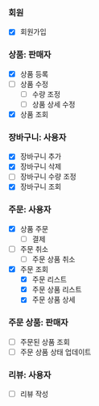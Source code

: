 ### 회원
- [x] 회원가입

### 상품: 판매자
- [x] 상품 등록
- [ ] 상품 수정
  - [ ] 수량 조정
  - [ ] 상품 상세 수정
- [x] 상품 조회

### 장바구니: 사용자
- [x] 장바구니 추가
- [x] 장바구니 삭제
- [ ] 장바구니 수량 조정
- [x] 장바구니 조회

### 주문: 사용자
- [x] 상품 주문
  - [ ] 결제
- [ ] 주문 취소
  - [ ] 주문 상품 취소
- [x] 주문 조회
  - [x] 주문 리스트
  - [x] 주문 상품 리스트
  - [x] 주문 상품 상세

### 주문 상품: 판매자
- [ ] 주문된 상품 조회
- [ ] 주문 상품 상태 업데이트

### 리뷰: 사용자
- [ ] 리뷰 작성














